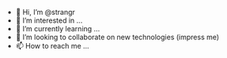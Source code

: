 - 👋 Hi, I’m @strangr
- 👀 I’m interested in ...
- 🌱 I’m currently learning ...
- 💞️ I’m looking to collaborate on new technologies (impress me)
- 📫 How to reach me ...

<!---
strangr/strangr is a ✨ special ✨ repository because its `README.md` (this file) appears on your GitHub profile.
You can click the Preview link to take a look at your changes.
--->
